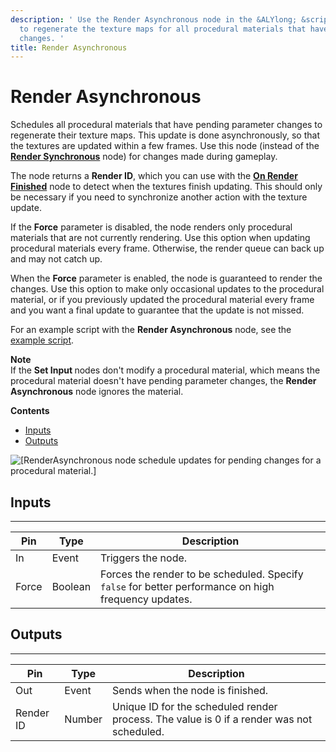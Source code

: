 ```yaml
---
description: ' Use the Render Asynchronous node in the &ALYlong; &script-canvas; editor
  to regenerate the texture maps for all procedural materials that have pending parameter
  changes. '
title: Render Asynchronous
---
```

# Render Asynchronous<a name="render-asynchronous-node"></a>

Schedules all procedural materials that have pending parameter changes to regenerate their texture maps\. This update is done asynchronously, so that the textures are updated within a few frames\. Use this node \(instead of the **[Render Synchronous](/docs/userguide/render-synchronous-node.md)** node\) for changes made during gameplay\.

The node returns a **Render ID**, which you can use with the **[On Render Finished](/docs/userguide/on-render-finished-node.md)** node to detect when the textures finish updating\. This should only be necessary if you need to synchronize another action with the texture update\.

If the **Force** parameter is disabled, the node renders only procedural materials that are not currently rendering\. Use this option when updating procedural materials every frame\. Otherwise, the render queue can back up and may not catch up\. 

When the **Force** parameter is enabled, the node is guaranteed to render the changes\. Use this option to make only occasional updates to the procedural material, or if you previously updated the procedural material every frame and you want a final update to guarantee that the update is not missed\.

For an example script with the **Render Asynchronous** node, see the [example script](/docs/userguide/scripting/scriptcanvas/procedural-material-nodes.md#example-brick-wall-render-asynchronous-script)\.

**Note**  
If the **Set Input <Type>** nodes don't modify a procedural material, which means the procedural material doesn't have pending parameter changes, the **Render Asynchronous** node ignores the material\.

**Contents**
+ [Inputs](#render-asynchronous-node-input)
+ [Outputs](#render-asynchronous-node-output)

![\[RenderAsynchronous node schedule updates for pending changes for a procedural material.\]](/images/userguide/scripting/script-canvas/scriptcanvasnodes/script-canvas-render-asynchronous-node.png)

## Inputs<a name="render-asynchronous-node-input"></a>


****  

| Pin | Type | Description | 
| --- | --- | --- | 
| In | Event | Triggers the node\. | 
| Force | Boolean |  Forces the render to be scheduled\. Specify `false` for better performance on high frequency updates\.  | 

## Outputs<a name="render-asynchronous-node-output"></a>


****  

| Pin | Type | Description | 
| --- | --- | --- | 
| Out | Event | Sends when the node is finished\. | 
| Render ID | Number | Unique ID for the scheduled render process\. The value is 0 if a render was not scheduled\. | 